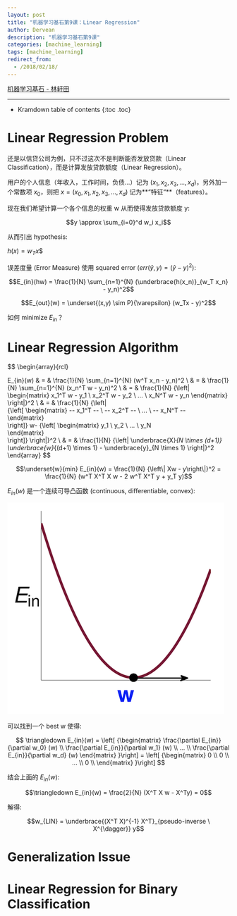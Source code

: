 ```yaml
---
layout: post
title: "机器学习基石第9课：Linear Regression"
author: Dervean
description: "机器学习基石第9课"
categories: [machine_learning]
tags: [machine_learning]
redirect_from:
  - /2018/02/18/
---
```


[机器学习基石 - 林轩田](https://www.csie.ntu.edu.tw/~htlin/course/mlfound17fall/)

---

* Kramdown table of contents
{:toc .toc}

# Linear Regression Problem

还是以信贷公司为例，只不过这次不是判断能否发放贷款（Linear Classification），而是计算发放贷款额度（Linear Regression）。

用户的个人信息（年收入，工作时间，负债...）记为 $(x_1,x_2,x_3,...,x_d)$，另外加一个常数项 $x_0$，则把 $x = (x_0,x_1,x_2,x_3,...,x_d)$ 记为**“特征“**（features）。

现在我们希望计算一个各个信息的权重 w 从而使得发放贷款额度 y:

$$y \approx \sum_{i=0}^d w_i x_i$$

从而引出 hypothesis:

$h(x) = w_T x$$

误差度量 (Error Measure) 使用 squared error ($err(\hat{y} , y) = (\hat{y} - y)^2$):

$$E_{in}(hw) = \frac{1}{N} \sum_{n=1}^{N} (\underbrace{h(x_n)}_{w_T x_n} - y_n)^2$$

$$E_{out}(w) = \underset{(x,y) \sim P}{\varepsilon} (w_Tx - y)^2$$

如何 minimize $E_{in}$？

# Linear Regression Algorithm

$$
\begin{array}{rcl}

E_{in}(w) & = & \frac{1}{N} \sum_{n=1}^{N} (w^T x_n - y_n)^2  			\\
          & = & \frac{1}{N} \sum_{n=1}^{N} (x_n^T w - y_n)^2			\\
          & = & \frac{1}{N} {\left\|   
							\begin{matrix} 
							x_1^T w - y_1 \\ 
							x_2^T w - y_2 \\ 
							... 		  \\ 
							x_N^T w - y_n 
							\end{matrix}   
							\right\|}^2						\\
		  & = & \frac{1}{N} {\left\|   
		  					{\left[
							\begin{matrix} 
							-- x_1^T -- \\ 
							-- x_2^T -- \\ 
							... 		\\ 
							-- x_N^T --  
							\end{matrix}   
							\right]}
							w-
							{\left[
							\begin{matrix} 
							y_1 \\ 
							y_2 \\ 
							... \\ 
							y_N  
							\end{matrix}   
							\right]}
							\right\|}^2						\\
		  & = & \frac{1}{N} {\left\| \underbrace{X}_{N \times (d+1)} \underbrace{w}_{(d+1) \times 1} - \underbrace{y}_{N \times 1} \right\|}^2					
\end{array}
$$

$$\underset{w}{min} E_{in}(w) = \frac{1}{N} {\left\| Xw - y\right\|}^2 = \frac{1}{N} (w^T X^T X w - 2 w^T X^T y + y_T y)$$

$E_{in}(w)$ 是一个连续可导凸函数 (continuous, differentiable, convex):

![linear-regression-1](/images/machine-learning-foundations/linear-regression-1.png "continuous, differentiable, convex)")

可以找到一个 best w 使得:

$$
\triangledown E_{in}(w) = 	\left[ 
								{\begin{matrix} 
									\frac{\partial E_{in}}{\partial w_0} (w) \\ 
									\frac{\partial E_{in}}{\partial w_1} (w) \\ 
									... 		\\ 
									\frac{\partial E_{in}}{\partial w_d} (w)   
								\end{matrix}
							}\right]
						=	\left[ 
								{\begin{matrix} 
									0 \\ 
									0 \\ 
									... 		\\ 
									0 \\   
								\end{matrix}
							}\right]
$$

结合上面的 $E_{in}(w)$:

$$\triangledown E_{in}(w) = \frac{2}{N} (X^T X w - X^Ty) = 0$$

解得:

$$w_{LIN} = \underbrace{(X^T X)^{-1} X^T}_{pseudo-inverse \ X^{\dagger}} y$$

# Generalization Issue

# Linear Regression for Binary Classification




























